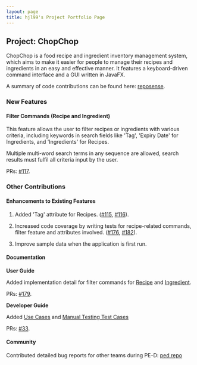 ```yaml
---
layout: page
title: hjl99's Project Portfolio Page
---
```


## Project: ChopChop

ChopChop is a food recipe and ingredient inventory management system, which aims to make it easier for people to manage their recipes and ingredients in an easy and effective manner. It features a keyboard-driven command interface and a GUI written in JavaFX.

A summary of code contributions can be found here: [reposense](https://nus-cs2103-ay2021s1.github.io/tp-dashboard/#breakdown=true&search=hjl99).

### New Features

#### Filter Commands (Recipe and Ingredient)

This feature allows the user to filter recipes or ingredients with various criteria, including keywords in search fields like 'Tag', 'Expiry Date' for Ingredients, and 'Ingredients' for Recipes. 

Multiple multi-word search terms in any sequence are allowed, search results must fulfil all criteria input by the user.

PRs: [#117](https://github.com/AY2021S1-CS2103T-T10-3/tp/pull/117).


### Other Contributions

#### Enhancements to Existing Features

1. Added 'Tag' attribute for Recipes. ([#115](https://github.com/AY2021S1-CS2103T-T10-3/tp/pull/115), [#116](https://github.com/AY2021S1-CS2103T-T10-3/tp/pull/116)).

2. Increased code coverage by writing tests for recipe-related commands, filter feature and attributes involved. ([#176](https://github.com/AY2021S1-CS2103T-T10-3/tp/pull/176), [#182](https://github.com/AY2021S1-CS2103T-T10-3/tp/pull/182)).

3. Improve sample data when the application is first run.


#### Documentation

**User Guide**

Added implementation detail for filter commands for [Recipe](https://github.com/AY2021S1-CS2103T-T10-3/tp/blob/master/docs/UserGuide.md#547filtering-recipes--filterrecipe-jialei) and [Ingredient](https://github.com/AY2021S1-CS2103T-T10-3/tp/blob/master/docs/UserGuide.md#555filtering-ingredients--filteringredient-jialei).

PRs: [#179](https://github.com/AY2021S1-CS2103T-T10-3/tp/pull/179).

**Developer Guide**

Added [Use Cases](https://github.com/AY2021S1-CS2103T-T10-3/tp/blob/master/docs/DeveloperGuide.md#a3use-cases) and [Manual Testing Test Cases](https://github.com/AY2021S1-CS2103T-T10-3/tp/blob/master/docs/DeveloperGuide.md#binstructions-for-manual-testing)

PRs: [#33](https://github.com/AY2021S1-CS2103T-T10-3/tp/pull/33).


#### Community

Contributed detailed bug reports for other teams during PE-D: [ped repo](https://github.com/hjl99/ped/issues)
